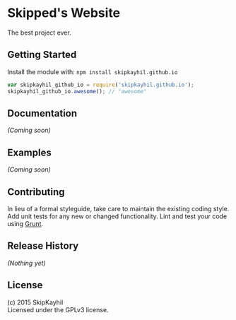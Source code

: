 # Skipped's Website

The best project ever.

## Getting Started
Install the module with: `npm install skipkayhil.github.io`

```javascript
var skipkayhil_github_io = require('skipkayhil.github.io');
skipkayhil_github_io.awesome(); // "awesome"
```

## Documentation
_(Coming soon)_

## Examples
_(Coming soon)_

## Contributing
In lieu of a formal styleguide, take care to maintain the existing coding style. Add unit tests for any new or changed functionality. Lint and test your code using [Grunt](http://gruntjs.com/).

## Release History
_(Nothing yet)_

## License
(c) 2015 SkipKayhil  
Licensed under the GPLv3 license.
